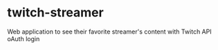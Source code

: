# twitch-streamer
Web application to see their favorite streamer's content with Twitch API oAuth login
